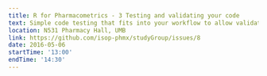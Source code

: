 ```yaml
---
title: R for Pharmacometrics - 3 Testing and validating your code
text: Simple code testing that fits into your workflow to allow validation and verfication
location: N531 Pharmacy Hall, UMB
link: https://github.com/isop-phmx/studyGroup/issues/8
date: 2016-05-06
startTime: '13:00'
endTime: '14:30'
---
```

